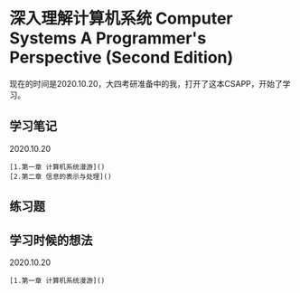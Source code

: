 # 深入理解计算机系统 Computer Systems A Programmer's Perspective (Second Edition)

现在的时间是2020.10.20，大四考研准备中的我，打开了这本CSAPP，开始了学习。

## 学习笔记

2020.10.20

    [1.第一章 计算机系统漫游]()
    [2.第二章 信息的表示与处理]()

## 练习题

## 学习时候的想法

2020.10.20

    [1.第一章 计算机系统漫游]()
